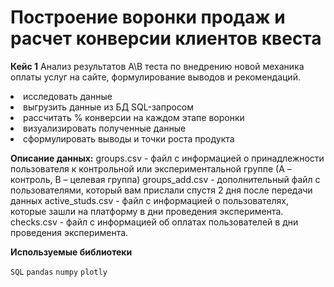 **Построение воронки продаж и расчет конверсии клиентов квеста**
=====================

**Кейс 1**
Анализ результатов А\В теста по внедрению новой механика оплаты услуг на сайте, формулирование выводов и рекомендаций.
<li>
исследовать данные
<li>
выгрузить данные из БД SQL-запросом
<li>
рассчитать % конверсии на каждом этапе воронки
<li>
визуализировать полученные данные
<li>
сформулировать выводы и точки роста продукта

**Описание данных:**
groups.csv - файл с информацией о принадлежности пользователя к контрольной или экспериментальной группе (А – контроль, B – целевая группа) 
groups_add.csv - дополнительный файл с пользователями, который вам прислали спустя 2 дня после передачи данных
active_studs.csv - файл с информацией о пользователях, которые зашли на платформу в дни проведения эксперимента. 
checks.csv - файл с информацией об оплатах пользователей в дни проведения эксперимента. 


**Используемые библиотеки**

`SQL` `pandas`  `numpy` `plotly`
